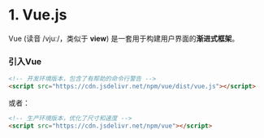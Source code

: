 # 1. Vue.js

Vue (读音 /vjuː/，类似于 **view**) 是一套用于构建用户界面的**渐进式框架**。



### 引入Vue

```html
<!-- 开发环境版本，包含了有帮助的命令行警告 -->
<script src="https://cdn.jsdelivr.net/npm/vue/dist/vue.js"></script>
```

或者：

```html
<!-- 生产环境版本，优化了尺寸和速度 -->
<script src="https://cdn.jsdelivr.net/npm/vue"></script>
```



